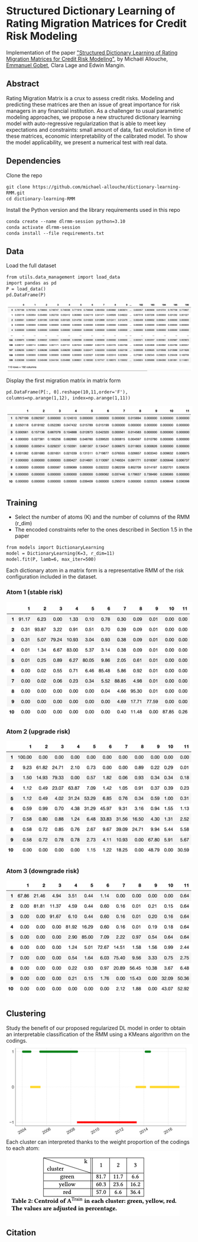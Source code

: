 # Structured Dictionary Learning of Rating Migration Matrices for Credit Risk Modeling
Implementation of the paper ["Structured Dictionary Learning of Rating Migration Matrices for Credit Risk Modeling"](LINK),
by Michaël Allouche, [Emmanuel Gobet](http://www.cmap.polytechnique.fr/~gobet/), Clara Lage and Edwin Mangin.

## Abstract
Rating Migration Matrix is a crux to assess credit risks. 
Modeling and predicting these matrices are then an issue of great  importance for risk managers in any financial institution. 
As a challenger to usual parametric modeling approaches, we propose a new structured dictionary learning model with auto-regressive regularization that is able to meet key expectations and constraints: small amount of data,  fast evolution in time of these matrices, economic interpretability of the calibrated model. 
To show the model applicability, we present a numerical test with real data. 

## Dependencies
Clone the repo

```
git clone https://github.com/michael-allouche/dictionary-learning-RMM.git
cd dictionary-learning-RMM
```


Install the Python version and the library requirements used in this repo

```
conda create --name dlrmm-session python=3.10
conda activate dlrmm-session
conda install --file requirements.txt
```

## Data
Load the full dataset
```
from utils.data_management import load_data
import pandas as pd
P = load_data()
pd.DataFrame(P)
```
![data](imgs/data/data-MM.png)

Display the first migration matrix in matrix form
```
pd.DataFrame(P[:, 0].reshape(10,11,order='F'), columns=np.arange(1,12), index=np.arange(1,11))
```
![p1](imgs/data/P1.png)

## Training
- Select the number of atoms (K) and the number of columns of the RMM (r_dim)
- The encoded constraints refer to the ones described in Section 1.5 in the paper
```
from models import DictionaryLearning
model = DictionaryLearning(K=3, r_dim=11)
model.fit(P, lamb=6, max_iter=500)
```
Each dictionary atom in a matrix form is a representative RMM of the risk configuration included in the dataset. 
### Atom 1 (stable risk)
![a1](imgs/dictionary/atom_stable.png)
### Atom 2 (upgrade risk)
![a2](imgs/dictionary/atom_upgrade.png)
### Atom 3 (downgrade risk)
![a3](imgs/dictionary/atom_downgrade.png)

## Clustering
Study the benefit of our proposed regularized DL model in order to obtain an interpretable classification of the RMM using a KMeans algorithm on the codings.
![cluster](imgs/clustering/cluster_train-K3-lamb6.png)
Each cluster can interpreted thanks to the weight proportion of the codings to each atom:
![cluster_table](imgs/clustering/table-clusters.png)


## Citation


